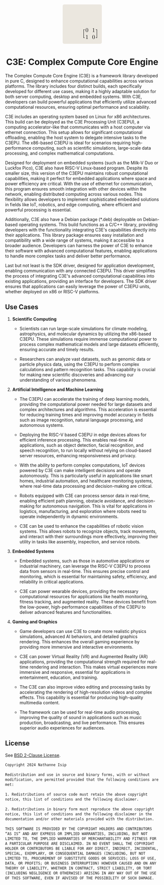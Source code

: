 <p align="center">
    <img src="assets/c3e-logo.png" alt="C3E Logo" width="128" />
</p>

<h1 align="center">C3E: Complex Compute Core Engine</h1>

The Complex Compute Core Engine (C3E) is a framework library developed in pure C, designed to enhance computational capabilities across various platforms. The library includes four distinct builds, each specifically developed for different use cases, making it a highly adaptable solution for both server computing, desktop and embedded systems. With C3E, developers can build powerful applications that efficiently utilize advanced computational resources, ensuring optimal performance and scalability.

C3E includes an operating system based on Linux for x86 architectures. This build can be deployed as the C3E Processing Unit (C3EPU), a computing accelerator-like that communicates with a host computer via ethernet connection. This setup allows for significant computational offloading, enabling the host system to delegate intensive tasks to the C3EPU. The x86-based C3EPU is ideal for scenarios requiring high-performance computing, such as scientific simulations, large-scale data processing, and complex mathematical computations.

Designed for deployment on embedded systems (such as the Milk-V Duo or Luckfox Pico), C3E also have RISC-V Linux-based program. Despite its smaller size, this version of the C3EPU maintains robust computational capabilities, making it perfect for embedded applications where space and power efficiency are critical. With the use of ethernet for communication, this program ensures smooth integration with other devices within the network, enabling distributed computing across various nodes. This flexibility allows developers to implement sophisticated embedded solutions in fields like IoT, robotics, and edge computing, where efficient and powerful processing is essential.

Additionally, C3E also have a Debian package (*.deb) deployable on Debian-based operating systems. This build functions as a C/C++ library, providing developers with the functionality integrating C3E's capabilities directly into their applications. This library package ensures easy installation and compatibility with a wide range of systems, making it accessible to a broader audience. Developers can harness the power of C3E to enhance their software with advanced computational features, enabling applications to handle more complex tasks and deliver better performance.

Last but not least is the SDK driver, designed for application development, enabling communication with any connected C3EPU. This driver simplifies the process of integrating C3E's advanced computational capabilities into existing applications, providing an interface for developers. The SDK driver ensures that applications can easily leverage the power of C3EPU units, whether deployed on x86 or RISC-V platforms.

## Use Cases

1. **Scientific Computing**

    - Scientists can run large-scale simulations for climate modeling, astrophysics, and molecular dynamics by utilizing the x86-based C3EPU. These simulations require immense computational power to process complex mathematical models and large datasets efficiently, ensuring accurate and timely results.

    - Researchers can analyze vast datasets, such as genomic data or particle physics data, using the C3EPU to perform complex calculations and pattern recognition tasks. This capability is crucial for making new scientific discoveries and advancing our understanding of various phenomena.

2. **Artificial Intelligence and Machine Learning**

    - The C3EPU can accelerate the training of deep learning models, providing the computational power needed for large datasets and complex architectures and algorithms. This acceleration is essential for reducing training times and improving model accuracy in fields such as image recognition, natural language processing, and autonomous systems.

    - Deploying the RISC-V based C3EPU in edge devices allows for efficient inference processing. This enables real-time AI applications, such as object detection, facial recognition, and speech recognition, to run locally without relying on cloud-based server resources, enhancing responsiveness and privacy.

    - With the ability to perform complex computations, IoT devices powered by C3E can make intelligent decisions and operate autonomously. This is particularly useful in applications like smart homes, industrial automation, and healthcare monitoring systems, where real-time data processing and decision-making are critical.

    - Robots equipped with C3E can process sensor data in real-time, enabling efficient path planning, obstacle avoidance, and decision-making for autonomous navigation. This is vital for applications in logistics, manufacturing, and exploration where robots need to operate independently in dynamic environments.

    - C3E can be used to enhance the capabilities of robotic vision systems. This allows robots to recognize objects, track movements, and interact with their surroundings more effectively, improving their utility in tasks like assembly, inspection, and service robots.

3. **Embedded Systems**

    - Embedded systems, such as those in automotive applications or industrial machinery, can leverage the RISC-V C3EPU to process data from sensors in real-time. This ensures precise control and monitoring, which is essential for maintaining safety, efficiency, and reliability in critical applications.

    - C3E can power wearable devices, providing the necessary computational resources for applications like health monitoring, fitness tracking, and augmented reality. These devices benefit from the low-power, high-performance capabilities of the C3EPU to deliver advanced features and functionalities.

4. **Gaming and Graphics**

    - Game developers can use C3E to create more realistic physics simulations, advanced AI behaviors, and detailed graphics rendering. This enhances the overall gaming experience by providing more immersive and interactive environments.

    - C3E can power Virtual Reality (VR) and Augmented Reality (AR) applications, providing the computational strength required for real-time rendering and interaction. This makes virtual experiences more immersive and responsive, essential for applications in entertainment, education, and training.

    - The C3E can also improve video editing and processing tasks by accelerating the rendering of high-resolution videos and complex effects. This capability is essential for producing high-quality multimedia content.

    - The framework can be used for real-time audio processing, improving the quality of sound in applications such as music production, broadcasting, and live performance. This ensures superior audio experiences for audiences.

## License

See [BSD 2-Clause License](https://opensource.org/license/bsd-2-clause).

```
Copyright 2024 Nathanne Isip

Redistribution and use in source and binary forms, with or without modification, are permitted provided that the following conditions are met:

1. Redistributions of source code must retain the above copyright notice, this list of conditions and the following disclaimer.

2. Redistributions in binary form must reproduce the above copyright notice, this list of conditions and the following disclaimer in the documentation and/or other materials provided with the distribution.

THIS SOFTWARE IS PROVIDED BY THE COPYRIGHT HOLDERS AND CONTRIBUTORS “AS IS” AND ANY EXPRESS OR IMPLIED WARRANTIES, INCLUDING, BUT NOT LIMITED TO, THE IMPLIED WARRANTIES OF MERCHANTABILITY AND FITNESS FOR A PARTICULAR PURPOSE ARE DISCLAIMED. IN NO EVENT SHALL THE COPYRIGHT HOLDER OR CONTRIBUTORS BE LIABLE FOR ANY DIRECT, INDIRECT, INCIDENTAL, SPECIAL, EXEMPLARY, OR CONSEQUENTIAL DAMAGES (INCLUDING, BUT NOT LIMITED TO, PROCUREMENT OF SUBSTITUTE GOODS OR SERVICES; LOSS OF USE, DATA, OR PROFITS; OR BUSINESS INTERRUPTION) HOWEVER CAUSED AND ON ANY THEORY OF LIABILITY, WHETHER IN CONTRACT, STRICT LIABILITY, OR TORT (INCLUDING NEGLIGENCE OR OTHERWISE) ARISING IN ANY WAY OUT OF THE USE OF THIS SOFTWARE, EVEN IF ADVISED OF THE POSSIBILITY OF SUCH DAMAGE.
```